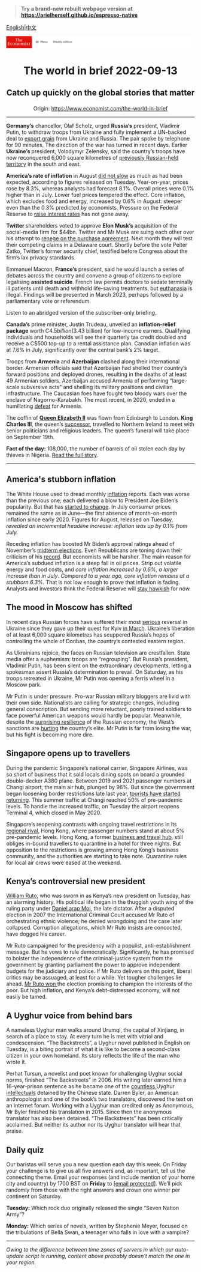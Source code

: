 > **Try a brand-new rebuilt webpage version at https://arielherself.github.io/espresso-native**

[English](https://github.com/arielherself/espresso/blob/main/README.md)|[中文](https://github-com.translate.goog/arielherself/espresso/blob/main/README.md?_x_tr_sl=en&_x_tr_tl=zh-CN&_x_tr_hl=zh-CN&_x_tr_pto=wapp)



![The Economist](menubar.png)

# <p align="center">The world in brief 2022-09-13</p>

## <p align="center">Catch up quickly on the global stories that matter</p>

<p align="center">Origin: <a href="https://www.economist.com/the-world-in-brief">https://www.economist.com/the-world-in-brief</a><hr>

<strong>Germany’s</strong> chancellor, Olaf Scholz, urged <strong>Russia’s</strong> president, Vladimir Putin, to withdraw troops from Ukraine and fully implement a UN-backed deal to [export grain](https://www.economist.com/the-economist-explains/2022/07/28/will-the-grain-deal-between-russia-and-ukraine-reduce-global-hunger) from Ukraine and Russia. The pair spoke by telephone for 90 minutes. The direction of the war has turned in recent days. Earlier <strong>Ukraine’s </strong>president, Volodymyr Zelensky, said the country’s troops have now reconquered 6,000 square kilometres of [previously Russian-held territory](https://www.economist.com/europe/2022/09/11/is-russia-on-the-run) in the south and east.

<strong>America’s rate of inflation</strong> in August [did not slow](https://www.economist.com/finance-and-economics/2022/09/13/despite-rosier-figures-america-still-has-an-inflation-problem) as much as had been expected, according to figures released on Tuesday. Year-on-year, prices rose by 8.3%, whereas analysts had forecast 8.1%. Overall prices were 0.1% higher than in July. Lower fuel prices tempered the effect. Core inflation, which excludes food and energy, increased by 0.6% in August: steeper even than the 0.3% predicted by economists. Pressure on the Federal Reserve to [raise interest rates](https://www.economist.com/graphic-detail/2022/07/27/the-fed-is-no-longer-taking-baby-steps-to-rein-in-inflation) has not gone away.

<strong>Twitter </strong>shareholders voted to approve <strong>Elon Musk’s</strong> acquisition of the social-media firm for $44bn. Twitter and Mr Musk are suing each other over his attempt to [renege on the purchase agreement](https://www.economist.com/business/2022/07/11/with-or-without-elon-musk-twitter-is-overdue-a-shake-up). Next month they will test their competing claims in a Delaware court. Shortly before the vote Peiter Zatko, Twitter’s former security chief, testified before Congress about the firm’s lax privacy standards.

Emmanuel Macron, <strong>France’s</strong> president, said he would launch a series of debates across the country and convene a group of citizens to explore legalising <strong>assisted suicide</strong>. French law permits doctors to sedate terminally ill patients until death and withhold life-saving treatments, but [euthanasia](https://www.economist.com/international/2021/11/13/in-the-west-assisted-dying-is-rapidly-becoming-legal-and-accepted) is illegal. Findings will be presented in March 2023, perhaps followed by a parliamentary vote or referendum.

Listen to an abridged version of the subscriber-only briefing.

<strong>Canada’s</strong> prime minister, Justin Trudeau, unveiled an <strong>inflation-relief package</strong> worth C$4.5 billion ($3.43 billion) for low-income earners. Qualifying individuals and households will see their quarterly tax credit doubled and receive a C$500 top-up to a rental assistance plan. Canadian inflation was at 7.6% in July, significantly over the central bank’s 2% target.

Troops from <strong>Armenia </strong>and <strong>Azerbaijan </strong>clashed along their international border. Armenian officials said that Azerbaijan had shelled their country’s forward positions and deployed drones, resulting in the deaths of at least 49 Armenian soldiers. Azerbaijan accused Armenia of performing “large-scale subversive acts” and shelling its military positions and civilian infrastructure. The Caucasian foes have fought two bloody wars over the enclave of Nagorno-Karabakh. The most recent, in 2020, ended in a humiliating [defeat](https://www.economist.com/europe/2020/11/12/a-peace-deal-ends-a-bloody-war-over-nagorno-karabakh) for Armenia.

The coffin of [<strong>Queen Elizabeth II</strong>](https://www.economist.com/obituary/2022/09/08/elizabeth-ii-never-laid-down-the-heavy-weight-of-the-crown) was flown from Edinburgh to London. <strong>King Charles III</strong>, the queen’s [successor](https://www.economist.com/britain/2022/09/09/what-will-charles-do-now), travelled to Northern Ireland to meet with senior politicians and religious leaders. The queen’s funeral will take place on September 19th.

<strong>Fact of the day: </strong>108,000, the number of barrels of oil stolen each day by thieves in Nigeria. [Read the full story](https://www.economist.com/middle-east-and-africa/2022/09/11/how-oil-rich-nigeria-failed-to-profit-from-an-oil-boom).

----------

## America&#x27;s stubborn inflation

The White House used to dread monthly [inflation](https://www.economist.com/leaders/2022/07/27/the-silver-linings-of-a-recession) reports. Each was worse than the previous one; each delivered a blow to President Joe Biden’s popularity. But that has [started to change](https://www.economist.com/finance-and-economics/2022/08/05/for-a-change-american-inflation-is-lower-than-expected). In July consumer prices remained the same as in June—the first absence of month-on-month inflation since early 2020. Figures for August, released on Tuesday, <em>revealed an incremental headline increase: inflation was up by 0.1% from July.</em>

Receding inflation has boosted Mr Biden’s approval ratings ahead of November’s [midterm elections](https://www.economist.com/interactive/us-midterms-2022/forecast/senate). Even Republicans are toning down their criticism of his [record](https://www.economist.com/graphic-detail/2022/08/02/regional-differences-in-american-inflation-hit-a-40-year-high). But economists will be harsher. The main reason for America’s subdued inflation is a steep fall in oil prices. Strip out volatile energy and food costs, and <em>core inflation increased by 0.6%, a larger increase than in July</em>. <em>Compared to a year ago, core inflation remains at a stubborn 6.3%.</em> That is not low enough to prove that inflation is fading. Analysts and investors think the Federal Reserve will [stay hawkish](https://www.economist.com/graphic-detail/2022/07/27/the-fed-is-no-longer-taking-baby-steps-to-rein-in-inflation) for now.

## The mood in Moscow has shifted

In recent days Russian forces have suffered their most [serious](https://www.economist.com/europe/2022/09/11/is-russia-on-the-run) reversal in Ukraine since they gave up their quest for Kyiv [in March](https://www.economist.com/europe/2022/03/28/russia-says-it-is-changing-its-war-aims-in-ukraine). Ukraine’s liberation of at least 6,000 square kilometres has scuppered Russia’s hopes of controlling the whole of Donbas, the country’s contested eastern region. 

As Ukrainians rejoice, the faces on Russian television are crestfallen. State media offer a euphemism: troops are “regrouping”. But Russia’s president, Vladimir Putin, has been silent on the extraordinary developments, letting a spokesman assert Russia’s determination to prevail. On Saturday, as his troops retreated in Ukraine, Mr Putin was opening a ferris wheel in a Moscow park.

Mr Putin is under pressure. Pro-war Russian military bloggers are livid with their own side. Nationalists are calling for strategic changes, including general conscription. But sending more reluctant, poorly trained soldiers to face powerful American weapons would hardly be popular. Meanwhile, despite the [surprising resilience](https://www.economist.com/finance-and-economics/2022/08/23/why-the-russian-economy-keeps-beating-expectations) of the Russian economy, the West’s sanctions are [hurting](https://www.economist.com/1843/2022/06/08/holiday-dilemmas-of-the-russian-elite) the country’s elite. Mr Putin is far from losing the war, but his fight is becoming more dire.

## Singapore opens up to travellers

During the pandemic Singapore’s national carrier, Singapore Airlines, was so short of business that it sold locals dining spots on board a grounded double-decker A380 plane. Between 2019 and 2021 passenger numbers at Changi airport, the main air hub, plunged by 96%. But since the government began loosening border restrictions late last year, [tourists have started returning](https://www.economist.com/asia/2021/10/23/restarting-asian-tourism-will-be-harder-than-shutting-it-down). This summer traffic at Changi reached 50% of pre-pandemic levels. To handle the increased traffic, on Tuesday the airport reopens Terminal 4, which closed in May 2020.

Singapore’s reopening contrasts with ongoing travel restrictions in its [regional rival](https://www.economist.com/leaders/2022/06/30/the-biggest-risks-to-singapores-primacy-in-asian-finance-are-at-home), Hong Kong, where passenger numbers stand at about 5% pre-pandemic levels. Hong Kong, a former [business and travel hub](https://www.economist.com/leaders/2022/06/30/the-biggest-risks-to-singapores-primacy-in-asian-finance-are-at-home), still obliges in-bound travellers to quarantine in a hotel for three nights. But opposition to the restrictions is growing among Hong Kong’s business community, and the authorities are starting to take note. Quarantine rules for local air crews were eased at the weekend.

## Kenya’s controversial new president

[William Ruto](https://www.economist.com/the-economist-explains/2022/08/16/who-is-william-ruto), who was sworn in as Kenya’s new president on Tuesday, has an alarming history. His political life began in the thuggish youth wing of the ruling party under [Daniel arap Moi](https://www.economist.com/middle-east-and-africa/2020/02/06/the-legacy-of-daniel-arap-moi-still-haunts-kenya), the late dictator. After a disputed election in 2007 the International Criminal Court accused Mr Ruto of orchestrating ethnic violence; he denied wrongdoing and the case later collapsed. Corruption allegations, which Mr Ruto insists are concocted, have dogged his career.

Mr Ruto campaigned for the presidency with a populist, anti-establishment message. But he vows to rule democratically. Significantly, he has promised to bolster the independence of the criminal-justice system from the government by granting parliament the power to approve independent budgets for the judiciary and police. If Mr Ruto delivers on this point, liberal critics may be assuaged, at least for a while. Yet tougher challenges lie ahead. [Mr Ruto won ](https://www.economist.com/middle-east-and-africa/2022/08/15/william-ruto-is-declared-kenyas-next-president)the election promising to champion the interests of the poor. But high inflation, and Kenya’s debt-distressed economy, will not easily be tamed.

## A Uyghur voice from behind bars

A nameless Uyghur man walks around Urumqi, the capital of Xinjiang, in search of a place to stay. At every turn he is met with vitriol and condescension. “The Backstreets”, a Uyghur novel published in English on Tuesday, is a biting portrait of what it is like to become a second-class citizen in your own homeland. Its story reflects the life of the man who wrote it.

Perhat Tursun, a novelist and poet known for challenging Uyghur social norms, finished “The Backstreets” in 2006. His writing later earned him a 16-year-prison sentence as he became one of the [countless ](https://www.economist.com/china/in-xinjiang-officials-are-trying-to-stamp-out-uyghur-identity/21805768)Uyghur [intellectuals](https://www.economist.com/china/in-xinjiang-officials-are-trying-to-stamp-out-uyghur-identity/21805768) detained by the Chinese state. Darren Byler, an American anthropologist and one of the book’s two translators, discovered the text on an internet forum. Working with a Uyghur man credited only as Anonymous, Mr Byler finished his translation in 2015. Since then the anonymous translator has also been detained. “The Backstreets” has been critically acclaimed. But neither its author nor its Uyghur translator will hear that praise.

## Daily quiz

Our baristas will serve you a new question each day this week. On Friday your challenge is to give us all five answers and, as important, tell us the connecting theme. Email your responses (and include mention of your home city and country) by 1700 BST on <strong>Friday</strong> to [<span class="__cf_email__" data-cfemail="5405213d2e112724263127273b1431373b3a3b393d27207a373b39">[email&#160;protected]</span>](https://mail.google.com/mail/?view=cm&amp;fs=1&amp;tf=1&amp;to=QuizEspresso@economist.com). We’ll pick randomly from those with the right answers and crown one winner per continent on Saturday.

<strong>Tuesday:</strong> Which rock duo originally released the single “Seven Nation Army”?

<strong>Monday:</strong> Which series of novels, written by Stephenie Meyer, focused on the tribulations of Bella Swan, a teenager who falls in love with a vampire?

----------

*Owing to the difference between time zones of servers in which our auto-update script is running, content above probably doesn't match the one in your region.*

